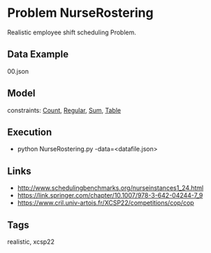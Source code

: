 # Problem NurseRostering

Realistic employee shift scheduling Problem.

## Data Example
  00.json

## Model
  constraints: [Count](http://pycsp.org/documentation/constraints/Count), [Regular](http://pycsp.org/documentation/constraints/Regular), [Sum](http://pycsp.org/documentation/constraints/Sum), [Table](http://pycsp.org/documentation/constraints/Table)

## Execution
  - python NurseRostering.py -data=<datafile.json>

## Links
  - http://www.schedulingbenchmarks.org/nurseinstances1_24.html
  - https://link.springer.com/chapter/10.1007/978-3-642-04244-7_9
  - https://www.cril.univ-artois.fr/XCSP22/competitions/cop/cop

## Tags
  realistic, xcsp22
